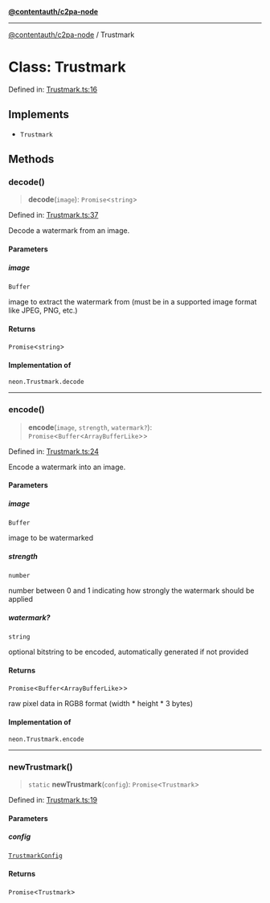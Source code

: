 [**@contentauth/c2pa-node**](../README.md)

***

[@contentauth/c2pa-node](../README.md) / Trustmark

# Class: Trustmark

Defined in: [Trustmark.ts:16](https://github.com/contentauth/c2pa-node-v2/blob/1df68df861d38a8c4eb7c634a613532727ec72d3/js-src/Trustmark.ts#L16)

## Implements

- `Trustmark`

## Methods

### decode()

> **decode**(`image`): `Promise`\<`string`\>

Defined in: [Trustmark.ts:37](https://github.com/contentauth/c2pa-node-v2/blob/1df68df861d38a8c4eb7c634a613532727ec72d3/js-src/Trustmark.ts#L37)

Decode a watermark from an image.

#### Parameters

##### image

`Buffer`

image to extract the watermark from (must be in a supported image format like JPEG, PNG, etc.)

#### Returns

`Promise`\<`string`\>

#### Implementation of

`neon.Trustmark.decode`

***

### encode()

> **encode**(`image`, `strength`, `watermark?`): `Promise`\<`Buffer`\<`ArrayBufferLike`\>\>

Defined in: [Trustmark.ts:24](https://github.com/contentauth/c2pa-node-v2/blob/1df68df861d38a8c4eb7c634a613532727ec72d3/js-src/Trustmark.ts#L24)

Encode a watermark into an image.

#### Parameters

##### image

`Buffer`

image to be watermarked

##### strength

`number`

number between 0 and 1 indicating how strongly the watermark should be applied

##### watermark?

`string`

optional bitstring to be encoded, automatically generated if not provided

#### Returns

`Promise`\<`Buffer`\<`ArrayBufferLike`\>\>

raw pixel data in RGB8 format (width * height * 3 bytes)

#### Implementation of

`neon.Trustmark.encode`

***

### newTrustmark()

> `static` **newTrustmark**(`config`): `Promise`\<`Trustmark`\>

Defined in: [Trustmark.ts:19](https://github.com/contentauth/c2pa-node-v2/blob/1df68df861d38a8c4eb7c634a613532727ec72d3/js-src/Trustmark.ts#L19)

#### Parameters

##### config

[`TrustmarkConfig`](../interfaces/TrustmarkConfig.md)

#### Returns

`Promise`\<`Trustmark`\>
